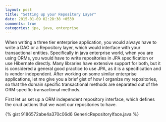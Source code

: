 ```yaml
---
layout: post
title: "Setting up your Repository Layer"
date: 2015-01-09 02:28:38 +0530
comments: true
categories: jpa, java, enterprise
---
```

When writing a three tier enterprise application, you would always have to write a DAO or a Repository layer, which would interface with your transactional entities. Specifically in java enterprise world, when you are using ORMs, you would have to write repositories in JPA specification or use Hibernate directly. Many libraries have extensive support for both, but it is considered a general good practice to use JPA, as it is a specification and is vendor independent. After working on some similar enterprise applications, let me give you a brief gist of how I organize my repositories, so that the domain specific transactional methods are separated out of the ORM specific transactional methods. 

First let us set up a ORM independent repository interface, which defines the crud actions that we want our repositories to have.

{% gist 9186572abe4a370c06d6 GenericRepositoryIface.java %}


